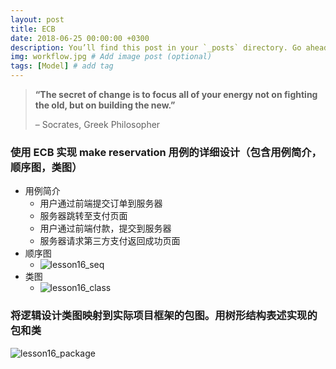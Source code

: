 ```yaml
---
layout: post
title: ECB
date: 2018-06-25 00:00:00 +0300
description: You’ll find this post in your `_posts` directory. Go ahead and edit it and re-build the site to see your changes. # Add post description (optional)
img: workflow.jpg # Add image post (optional)
tags: [Model] # add tag
---
```


> 
>
> **“The secret of change is to focus all of your energy not on fighting the old, but on building the new.”**
>
> – Socrates, Greek Philosopher
>
> 



### 使用 ECB 实现 make reservation 用例的详细设计（包含用例简介，顺序图，类图）

- 用例简介
  - 用户通过前端提交订单到服务器
  - 服务器跳转至支付页面
  - 用户通过前端付款，提交到服务器
  - 服务器请求第三方支付返回成功页面
- 顺序图
  - ![lesson16_seq]({{site.baseurl}}/assets/img/lesson16_seq.png)
- 类图
  - ![lesson16_class]({{site.baseurl}}/assets/img/lesson16_class.png)

### 将逻辑设计类图映射到实际项目框架的包图。用树形结构表述实现的包和类

![lesson16_package]({{site.baseurl}}/assets/img/lesson16_package.png)

